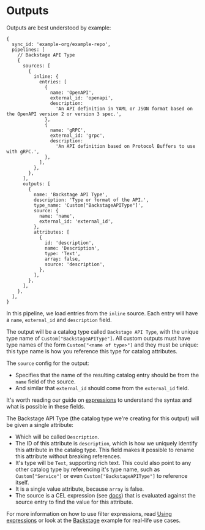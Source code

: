 # Outputs

Outputs are best understood by example:

```jsonnet
{
  sync_id: 'example-org/example-repo',
  pipelines: [
    // Backstage API Type
    {
      sources: [
        {
          inline: {
            entries: [
              {
                name: 'OpenAPI',
                external_id: 'openapi',
                description:
                  'An API definition in YAML or JSON format based on the OpenAPI version 2 or version 3 spec.',
              },
              {
                name: 'gRPC',
                external_id: 'grpc',
                description:
                  'An API definition based on Protocol Buffers to use with gRPC.',
              },
            ],
          },
        },
      ],
      outputs: [
        {
          name: 'Backstage API Type',
          description: 'Type or format of the API.',
          type_name: 'Custom["BackstageAPIType"]',
          source: {
            name: 'name',
            external_id: 'external_id',
          },
          attributes: [
            {
              id: 'description',
              name: 'Description',
              type: 'Text',
              array: false,
              source: 'description',
            },
          ],
        },
      ],
    },
  ],
}
```

In this pipeline, we load entries from the `inline` source. Each entry will have
a `name`, `external_id` and `description` field.

The output will be a catalog type called `Backstage API Type`, with the unique
type name of `Custom["BackstageAPIType"]`. All custom outputs must have type
names of the form `Custom["<name of type>"]` and they must be unique: this type
name is how you reference this type for catalog attributes.

The `source` config for the output:

- Specifies that the name of the resulting catalog entry should be from the
  `name` field of the source.
- And similar that `external_id` should come from the `external_id` field.

It's worth reading our guide on [expressions](expressions.md) to understand the
syntax and what is possible in these fields.

The Backstage API Type (the catalog type we're creating for this output) will be
given a single attribute:

- Which will be called `Description`.
- The ID of this attribute is `description`, which is how we uniquely identify
  this attribute in the catalog type. This field makes it possible to rename
  this attribute without breaking references.
- It's type will be `Text`, supporting rich text. This could also point to any
  other catalog type by referencing it's type name, such as `Custom["Service"]`
  or even `Custom["BackstageAPIType"]` to reference itself.
- It is a single value attribute, because `array` is false.
- The source is a CEL expression (see [docs](expressions.md)) that is evaluated
  against the source entry to find the value for this attribute.

For more information on how to use filter expressions, read [Using
expressions](expressions.md) or look at the [Backstage](backstage) example for
real-life use cases.
